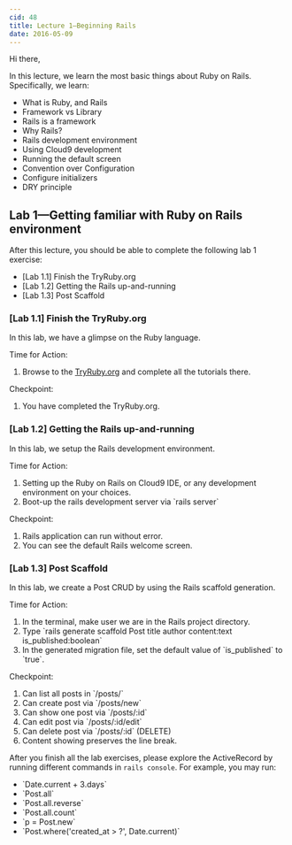 ```yaml
---
cid: 48
title: Lecture 1—Beginning Rails
date: 2016-05-09
---
```


Hi there,

In this lecture, we learn the most basic things about Ruby on Rails. Specifically, we learn:



<ul>
<li>What is Ruby, and Rails</li>
<li>Framework vs Library</li>
<li>Rails is a framework</li>
<li>Why Rails?</li>
<li>Rails development environment</li>
<li>Using Cloud9 development</li>
<li>Running the default screen</li>
<li>Convention over Configuration</li>
<li>Configure initializers</li>
<li>DRY principle</li>
</ul>



## Lab 1—Getting familiar with Ruby on Rails environment

After this lecture, you should be able to complete the following lab 1 exercise:



<ul>
<li>[Lab 1.1] Finish the TryRuby.org</li>
<li>[Lab 1.2] Getting the Rails up-and-running</li>
<li>[Lab 1.3] Post Scaffold</li>
</ul>






### [Lab 1.1] Finish the TryRuby.org

In this lab, we have a glimpse on the Ruby language.

Time for Action:

<ol><li>Browse to the <a href="http://TryRuby.org">TryRuby.org</a> and complete all the tutorials there.</li></ol>


Checkpoint:
<ol><li>You have completed the TryRuby.org.</li></ol>



### [Lab 1.2] Getting the Rails up-and-running

In this lab, we setup the Rails development environment.

Time for Action:

<ol>
<li>Setting up the Ruby on Rails on Cloud9 IDE, or any development environment on your choices.</li>
<li>Boot-up the rails development server via `rails server`</li>
</ol>


Checkpoint:

<ol>
<li>Rails application can run without error.</li>
<li>You can see the default Rails welcome screen.</li>
</ol>


### [Lab 1.3] Post Scaffold

In this lab, we create a Post CRUD by using the Rails scaffold generation.

Time for Action:

<ol>
<li>In the terminal, make user we are in the Rails project directory.</li>
<li>Type `rails generate scaffold Post title author content:text is_published:boolean`</li>
<li>In the generated migration file, set the default value of `is_published` to `true`.</li>
</ol>


Checkpoint:
<ol>
<li>Can list all posts in `/posts/`</li>
<li>Can create post via `/posts/new`</li>
<li>Can show one post via `/posts/:id`</li>
<li>Can edit post via `/posts/:id/edit`</li>
<li>Can delete post via `/posts/:id` (DELETE)</li>
<li>Content showing preserves the line break.</li>
</ol>


After you finish all the lab exercises, please explore the ActiveRecord by running different commands in `rails console`. For example, you may run:
<ul>
<li>`Date.current + 3.days`</li>
<li>`Post.all`</li>
<li>`Post.all.reverse`</li>
<li>`Post.all.count`</li>
<li>`p = Post.new`</li>
<li>`Post.where('created_at > ?', Date.current)`</li>
</ul>

